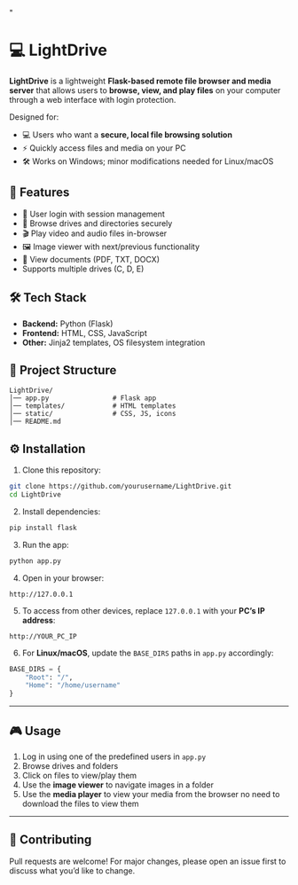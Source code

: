 "
# 💻 LightDrive  

**LightDrive** is a lightweight **Flask-based remote file browser and media server** that allows users to **browse, view, and play files** on your computer through a web interface with login protection.  

Designed for:  
- 💻 Users who want a **secure, local file browsing solution**  
- ⚡ Quickly access files and media on your PC  
- 🛠️ Works on Windows; minor modifications needed for Linux/macOS  

## 🚀 Features  
- 🔑 User login with session management  
- 📂 Browse drives and directories securely  
- 🎬 Play video and audio files in-browser  
- 🖼️ Image viewer with next/previous functionality  
- 📄 View documents (PDF, TXT, DOCX)  
- Supports multiple drives (C, D, E)  

## 🛠️ Tech Stack  
- **Backend:** Python (Flask)  
- **Frontend:** HTML, CSS, JavaScript  
- **Other:** Jinja2 templates, OS filesystem integration  

## 📂 Project Structure  
```
LightDrive/
│── app.py                # Flask app
│── templates/            # HTML templates
│── static/               # CSS, JS, icons
│── README.md
```

## ⚙️ Installation  

1. Clone this repository:  
```bash
git clone https://github.com/yourusername/LightDrive.git
cd LightDrive
```

2. Install dependencies:  
```bash
pip install flask
```

3. Run the app:  
```bash
python app.py
```

4. Open in your browser:  
```
http://127.0.0.1
```

5. To access from other devices, replace `127.0.0.1` with your **PC’s IP address**:  
```
http://YOUR_PC_IP
```

6. For **Linux/macOS**, update the `BASE_DIRS` paths in `app.py` accordingly:  
```python
BASE_DIRS = {
    "Root": "/", 
    "Home": "/home/username"
}
```

---

## 🎮 Usage  

1. Log in using one of the predefined users in `app.py`  
2. Browse drives and folders  
3. Click on files to view/play them  
4. Use the **image viewer** to navigate images in a folder
5. Use the **media player** to view your media from the browser 
   no need to download the files to view them  

---

## 🤝 Contributing  
Pull requests are welcome! For major changes, please open an issue first to discuss what you’d like to change.  


